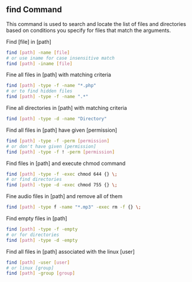 ## find Command

This command is used to search and locate the list of files and directories based on conditions you specify for files that match the arguments.

Find [file] in [path]
```bash
find [path] -name [file]
# or use iname for case insensitive match
find [path] -iname [file]
```

Fine all files in [path] with matching criteria
```bash
find [path] -type -f -name "*.php"
# or to find hidden files
find [path] -type -f -name ".*"
```

Fine all directories in [path] with matching criteria
```bash
find [path] -type -d -name "Directory"
```

Find all files in [path] have given [permission]
```bash
find [path] -type -f -perm [permission]
# or don't have given [permission]
find [path] -type -f ! -perm [permission]
```

Find files in [path] and execute chmod command
```bash
find [path] -type -f -exec chmod 644 {} \; 
# or find directories
find [path] -type -d -exec chmod 755 {} \; 
```

Fine audio files in [path] and remove all of them
```bash
find [path] -type f -name "*.mp3" -exec rm -f {} \;
```

Find empty files in [path]
```bash
find [path] -type -f -empty
# or for directories
find [path] -type -d -empty
```

Find all files in [path] associated with the linux [user]
```bash
find [path] -user [user]
# or linux [group]
find [path] -group [group]
```